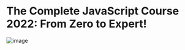 # The Complete JavaScript Course 2022: From Zero to Expert!
![image](https://user-images.githubusercontent.com/103274587/186224465-7b6831fc-a3f2-4a5b-98b2-2a719b5fa908.png)
